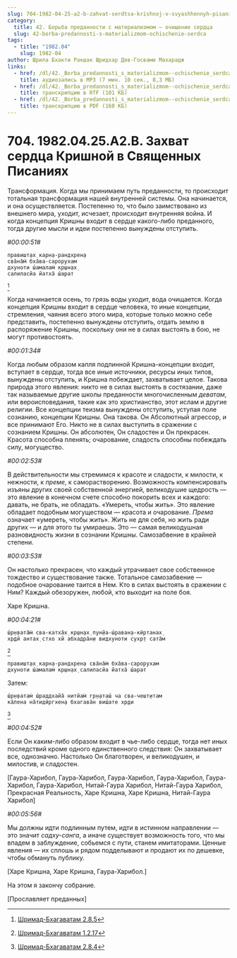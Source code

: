 ```yaml
---
slug: 704-1982-04-25-a2-b-zahvat-serdtsa-krishnoj-v-svyashhennyh-pisaniyah
category:
  title: 42. Борьба преданности с материализмом — очищение сердца
  slug: 42-borba-predannosti-s-materializmom-ochischenie-serdca
tags:
  - title: "1982.04"
    slug: 1982-04
author: Шрила Бхакти Ракшак Шридхар Дев-Госвами Махарадж
links:
  - href: /dl/42._Borba_predannosti_s_materializmom--ochischenie_serdca/704_1982.04.25.A2.B_SridharMj_Zahvat_serdca_Krishnoj_v_Svjashhennyh_Pisanijah.mp3
    title: аудиозапись в MP3 (7 мин. 10 сек., 8,3 МБ)
  - href: /dl/42._Borba_predannosti_s_materializmom--ochischenie_serdca/704_1982.04.25.A2.B_SridharMj_Zahvat_serdca_Krishnoj_v_Svjashhennyh_Pisanijah.rtf
    title: транскрипцию в RTF (101 КБ)
  - href: /dl/42._Borba_predannosti_s_materializmom--ochischenie_serdca/704_1982.04.25.A2.B_SridharMj_Zahvat_serdca_Krishnoj_v_Svjashhennyh_Pisanijah.pdf
    title: транскрипцию в PDF (160 КБ)
---
```


# 704. 1982.04.25.A2.B. Захват сердца Кришной в Священных Писаниях

Трансформация. Когда мы принимаем путь преданности, то происходит тотальная трансформация нашей внутренней системы. Она начинается, и она осуществляется. Постепенно то, что было заимствовано из внешнего мира, уходит, исчезает, происходит внутренняя война. И когда концепция Кришны входит в сердце какого-либо преданного, тогда другие мысли и идеи постепенно вынуждены отступить.

*#00:00:51#*

    правишт̣ах̣ карн̣а-рандхрен̣а
    сва̄на̄м̇ бха̄ва-сарорухам
    дхуноти ш́амалам̇ кр̣шн̣ах̣
    салиласйа йатха̄ ш́арат
[^_ftn1]

Когда начинается осень, то грязь воды уходит, вода очищается. Когда концепция Кришны входит в сердце человека, то иные концепции, стремления, чаяния всего этого мира, которые только можно себе представить, постепенно вынуждены отступить, отдать землю в распоряжение Кришны, поскольку они не в силах выстоять в бою, не могут противостоять.

*#00:01:34#*

Когда любым образом капля подлинной Кришна-концепции входит, вступает в сердце, тогда все иные источники, ресурсы иных типов, вынуждены отступить, и Кришна побеждает, захватывает целое. Такова природа этого явления: никто не в силах выстоять в состязании, даже так называемые другие школы преданности многочисленным *деватам*, или вероисповедания, такие как это христианство, этот ислам и другие религии. Все концепции теизма вынуждены отступить, уступая поле сознанию, концепции Кришны. Она такова. Он Абсолютный агрессор, и все принимают Его. Никто не в силах выступить в сражении с сознанием Кришны. Он абсолютен, Он сладостен и Он прекрасен. Красота способна пленять; очарование, сладость способны побеждать силу, могущество.

*#00:02:53#*

В действительности мы стремимся к красоте и сладости, к милости, к нежности, к *преме*, к саморастворению. Возможность компенсировать изъяны других своей собственной энергией, великодушие щедрость — это явление в конечном счете способно покорить всех и каждого: давать, не брать, не обладать. «Умереть, чтобы жить». Это явление обладает подобным могуществом — красота и очарование. *Према* означает «умереть, чтобы жить». Жить не для себя, но жить ради других — и для этого ты умираешь. Это — самая великодушная разновидность жизни в сознании Кришны. Самозабвение в крайней степени.

*#00:03:53#*

Он настолько прекрасен, что каждый утрачивает свое собственное тождество и существование также. Тотальное самозабвение — подобное очарование таится в Нем. Кто в силах выстоять в сражении с Ним? Каждый обезоружен, любой, кто выходит на поле боя.

Харе Кришна.

*#00:04:21#*

    ш́р̣н̣вата̄м̇ сва-катха̄х̣ кр̣шн̣ах̣ пун̣йа-ш́раван̣а-кӣртанах̣
    хр̣дй антах̣ стхо хй абхадра̄н̣и видхуноти сухр̣т сата̄м
[^_ftn2]

    правишт̣ах̣ карн̣а-рандхрен̣а сва̄на̄м̇ бха̄ва-сарорухам
    дхуноти ш́амалам̇ кр̣шн̣ах̣ салиласйа йатха̄ ш́арат

Затем:

    ш́р̣н̣ватам̇ ш́раддхайа̄ нитйам̇ гр̣н̣аташ́ ча сва-чешт̣итам
    ка̄лена на̄тидӣргхен̣а бхагава̄н виш́ате хр̣ди
[^_ftn3]

*#00:04:52#*

Если Он каким-либо образом входит в чье-либо сердце, тогда нет иных последствий кроме одного единственного следствия: Он захватывает все, однозначно. Настолько Он благотворен, и великодушен, и милостив, и сладостен.

[Гаура-Харибол, Гаура-Харибол, Гаура-Харибол, Гаура-Харибол, Гаура-Харибол, Гаура-Харибол, Нитай-Гаура Харибол, Нитай-Гаура Харибол, Прекрасная Реальность, Харе Кришна, Харе Кришна, Нитай-Гаура Харибол]

*#00:05:56#*

Мы должны идти подлинным путем, идти в истинном направлении — это значит *садху-санга*, а иначе существует возможность того, что мы впадем в заблуждение, собьемся с пути, станем имитаторами. Ценные явления — их сплошь и рядом подделывают и продают их по дешевке, чтобы обмануть публику.

[Харе Кришна, Харе Кришна, Гаура-Харибол.]

На этом я закончу собрание.

[Прославляет преданных]



[^_ftn1]: [Шримад-Бхагаватам 2.8.5](../notes/shrimad-bhagavatam/shrimad-bhagavatam-2-8-5.md)

[^_ftn2]: [Шримад-Бхагаватам 1.2.17](../notes/shrimad-bhagavatam/shrimad-bhagavatam-1-2-17.md)

[^_ftn3]: [Шримад-Бхагаватам 2.8.4](../notes/shrimad-bhagavatam/shrimad-bhagavatam-2-8-4.md)
